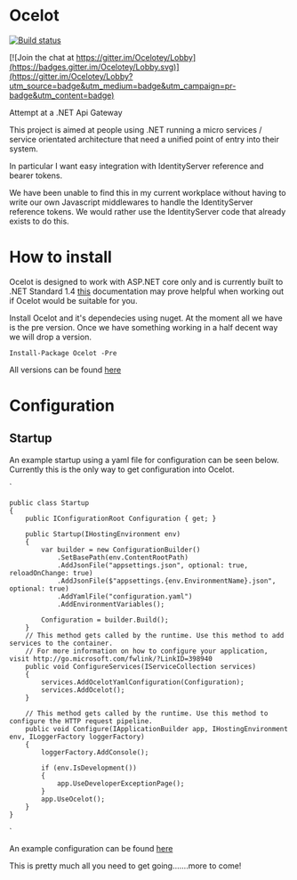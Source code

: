 # Ocelot

[![Build status](https://ci.appveyor.com/api/projects/status/roahbe4nl526ysya?svg=true)](https://ci.appveyor.com/project/TomPallister/ocelot)

[![Join the chat at https://gitter.im/Ocelotey/Lobby](https://badges.gitter.im/Ocelotey/Lobby.svg)](https://gitter.im/Ocelotey/Lobby?utm_source=badge&utm_medium=badge&utm_campaign=pr-badge&utm_content=badge)

Attempt at a .NET Api Gateway

This project is aimed at people using .NET running 
a micro services / service orientated architecture 
that need a unified point of entry into their system.

In particular I want easy integration with 
IdentityServer reference and bearer tokens. 

We have been unable to find this in my current workplace
without having to write our own Javascript middlewares 
to handle the IdentityServer reference tokens. We would
rather use the IdentityServer code that already exists
to do this.

# How to install

Ocelot is designed to work with ASP.NET core only and is currently built to .NET Standard 1.4 [this](https://docs.microsoft.com/en-us/dotnet/articles/standard/library) documentation may prove helpful when working out if Ocelot would be suitable for you.

Install Ocelot and it's dependecies using nuget. At the moment all we have is the pre version. Once we have something working in a half decent way we will drop a version.

`Install-Package Ocelot -Pre`

All versions can be found [here](https://www.nuget.org/packages/Ocelot/)

# Configuration

## Startup

An example startup using a yaml file for configuration can be seen below. Currently this is the only way to get configuration into Ocelot.

`

	public class Startup
    {
        public IConfigurationRoot Configuration { get; }

        public Startup(IHostingEnvironment env)
        {
            var builder = new ConfigurationBuilder()
                .SetBasePath(env.ContentRootPath)
                .AddJsonFile("appsettings.json", optional: true, reloadOnChange: true)
                .AddJsonFile($"appsettings.{env.EnvironmentName}.json", optional: true)
                .AddYamlFile("configuration.yaml")
                .AddEnvironmentVariables();

            Configuration = builder.Build();
        }
        // This method gets called by the runtime. Use this method to add services to the container.
        // For more information on how to configure your application, visit http://go.microsoft.com/fwlink/?LinkID=398940
        public void ConfigureServices(IServiceCollection services)
        {
            services.AddOcelotYamlConfiguration(Configuration);
            services.AddOcelot();
        }

        // This method gets called by the runtime. Use this method to configure the HTTP request pipeline.
        public void Configure(IApplicationBuilder app, IHostingEnvironment env, ILoggerFactory loggerFactory)
        {
            loggerFactory.AddConsole();

            if (env.IsDevelopment())
            {
                app.UseDeveloperExceptionPage();
            }
            app.UseOcelot();
        }
    }

`

An example configuration can be found [here](https://github.com/TomPallister/Ocelot/blob/develop/test/Ocelot.ManualTest/configuration.yaml)

This is pretty much all you need to get going.......more to come! 


